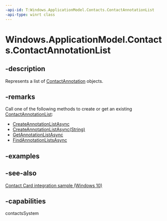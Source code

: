 ```yaml
---
-api-id: T:Windows.ApplicationModel.Contacts.ContactAnnotationList
-api-type: winrt class
---
```


<!-- Class syntax.
public class ContactAnnotationList : Windows.ApplicationModel.Contacts.IContactAnnotationList
-->

# Windows.ApplicationModel.Contacts.ContactAnnotationList

## -description
Represents a list of [ContactAnnotation](contactannotation.md) objects.

## -remarks
Call one of the following methods to create or get an existing [ContactAnnotationList](contactannotationlist.md):


+ [CreateAnnotationListAsync](contactannotationstore_createannotationlistasync_777171367.md)
+ [CreateAnnotationListAsync(String)](contactannotationstore_createannotationlistasync_2010335367.md)
+ [GetAnnotationListAsync](contactannotationstore_getannotationlistasync_1462689163.md)
+ [FindAnnotationListsAsync](contactannotationstore_findannotationlistsasync_660284737.md)


## -examples

## -see-also
[Contact Card integration sample (Windows 10)](https://go.microsoft.com/fwlink/?LinkID=703783)
## -capabilities
contactsSystem
